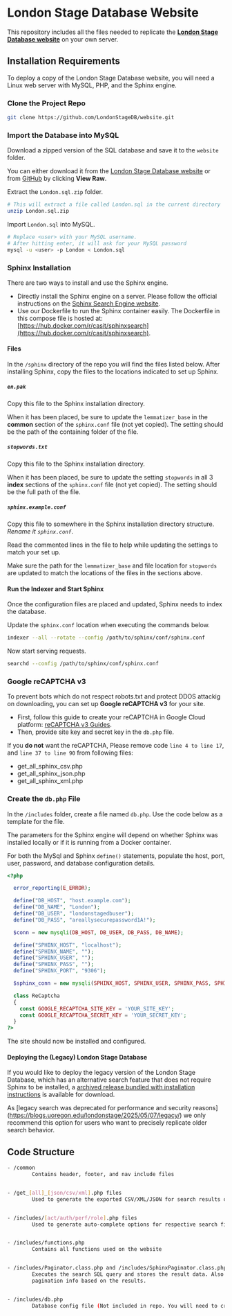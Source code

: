 # London Stage Database Website

This repository includes all the files needed to replicate the [**London Stage Database website**]( https://londonstagedatabase.uoregon.edu) on your own server.

## Installation Requirements

To deploy a copy of the London Stage Database website, you will need a Linux web server 
with MySQL, PHP, and the Sphinx engine. 

### Clone the Project Repo

``` bash
git clone https://github.com/LondonStageDB/website.git
```

### Import the Database into MySQL

Download a zipped version of the SQL database and save it to the `website` folder.

You can either download it from the [London Stage Database website](https://londonstagedatabase.uoregon.edu/data.php) 
or from [GitHub](https://github.com/LondonStageDB/data/blob/main/London.sql.zip) by clicking **View Raw**.

Extract the `London.sql.zip` folder.
``` bash
# This will extract a file called London.sql in the current directory
unzip London.sql.zip
```

Import `London.sql` into MySQL.
```bash
# Replace <user> with your MySQL username.
# After hitting enter, it will ask for your MySQL password
mysql -u <user> -p London < London.sql
```

### Sphinx Installation

There are two ways to install and use the Sphinx engine.

- Directly install the Sphinx engine on a server.
  Please follow the official instructions on the [Sphinx Search Engine website](http://sphinxsearch.com/docs/current.html#installing-debian).
- Use our Dockerfile to run the Sphinx container easily.
  The Dockerfile in this compose file is hosted at: [https://hub.docker.com/r/casit/sphinxsearch](https://hub.docker.com/r/casit/sphinxsearch).

#### Files

In the `/sphinx` directory of the repo you will find the files listed below. After installing Sphinx, copy the files to the locations indicated to set up Sphinx.

##### `en.pak`

Copy this file to the Sphinx installation directory.

When it has been placed, be sure to update the `lemmatizer_base` in the **common** section of the `sphinx.conf` file (not yet copied). 
The setting should be the path of the containing folder of the file.

##### `stopwords.txt`

Copy this file to the Sphinx installation directory.

When it has been placed, be sure to update the setting `stopwords` in all 3 **index** sections of the `sphinx.conf` file (not yet copied). 
The setting should be the full path of the file.

##### `sphinx.example.conf`

Copy this file to somewhere in the Sphinx installation directory structure. *Rename it `sphinx.conf`*.

Read the commented lines in the file to help while updating the settings to match your set up.

Make sure the path for the `lemmatizer_base` and file location for `stopwords` are updated to match the locations of the files in the sections above.

#### Run the Indexer and Start Sphinx

Once the configuration files are placed and updated, Sphinx needs to index the database.

Update the `sphinx.conf` location when executing the commands below.

```bash
indexer --all --rotate --config /path/to/sphinx/conf/sphinx.conf
```

Now start serving requests.

```bash
searchd --config /path/to/sphinx/conf/sphinx.conf
```
### Google reCAPTCHA v3

To prevent bots which do not respect robots.txt and protect DDOS attackig on downloading, you can set up **Google reCAPTCHA v3** for your site.
 - First, follow this guide to create your reCAPTCHA in Google Cloud platform: [reCAPTCHA v3 Guides](https://developers.google.com/recaptcha/docs/v3).
 - Then, provide site key and secret key in the `db.php` file.

If you **do not** want the reCAPTCHA, Please remove code `line 4 to line 17`, and `line 37 to line 90` from following files:

 - get_all_sphinx_csv.php
 - get_all_sphinx_json.php
 - get_all_sphinx_xml.php

### Create the `db.php` File

In the `/includes` folder, create a file named `db.php`. Use the code below as a template for the file.

The parameters for the Sphinx engine will depend on whether Sphinx was installed locally or if it is running from a Docker container.

For both the MySql and Sphinx `define()` statements, populate the host, port, user, 
password, and database configuration details.

``` php
<?php

  error_reporting(E_ERROR);

  define("DB_HOST", "host.example.com");
  define("DB_NAME", "London");
  define("DB_USER", "londonstagedbuser");
  define("DB_PASS", "areallysecurepassword1A!");

  $conn = new mysqli(DB_HOST, DB_USER, DB_PASS, DB_NAME);

  define("SPHINX_HOST", "localhost");
  define("SPHINX_NAME", "");
  define("SPHINX_USER", "");
  define("SPHINX_PASS", "");
  define("SPHINX_PORT", "9306");

  $sphinx_conn = new mysqli(SPHINX_HOST, SPHINX_USER, SPHINX_PASS, SPHINX_NAME, SPHINX_PORT);

  class ReCaptcha
  {
    const GOOGLE_RECAPTCHA_SITE_KEY = 'YOUR_SITE_KEY';
    const GOOGLE_RECAPTCHA_SECRET_KEY = 'YOUR_SECRET_KEY';
  }
?>
```

The site should now be installed and configured. 

#### Deploying the (Legacy) London Stage Database

If you would like to deploy the legacy version of the London Stage Database,
which has an alternative search feature that does not require Sphinx to be installed,
a [archived release bundled with installation instructions](https://github.com/LondonStageDB/website/releases/tag/v2.1) is available for download.

As [legacy search was deprecated for performance and security reasons]
(https://blogs.uoregon.edu/londonstage/2025/05/07/legacy/) we only
recommend this option for users who want to precisely replicate older search behavior.

## Code Structure

``` bash
- /common
        Contains header, footer, and nav include files


- /get_[all]_[json/csv/xml].php files
        Used to generate the exported CSV/XML/JSON for search results or events


- /includes/[act/auth/perf/role].php files
        Used to generate auto-complete options for respective search fields


- /includes/functions.php
        Contains all functions used on the website


- /includes/Paginator.class.php and /includes/SphinxPaginator.class.php
        Executes the search SQL query and stores the result data. Also generates
        pagination info based on the results.


- /includes/db.php
        Database config file (Not included in repo. You will need to create your own - see above)

```

